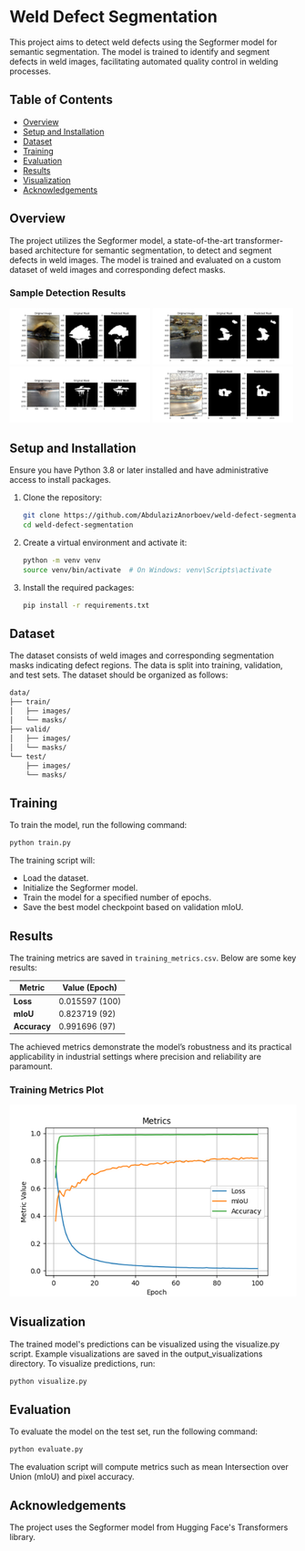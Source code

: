 # Weld Defect Segmentation

This project aims to detect weld defects using the Segformer model for semantic segmentation. The model is trained to identify and segment defects in weld images, facilitating automated quality control in welding processes.

## Table of Contents

- [Overview](#overview)
- [Setup and Installation](#setup-and-installation)
- [Dataset](#dataset)
- [Training](#training)
- [Evaluation](#evaluation)
- [Results](#results)
- [Visualization](#visualization)
- [Acknowledgements](#acknowledgements)

## Overview

The project utilizes the Segformer model, a state-of-the-art transformer-based architecture for semantic segmentation, to detect and segment defects in weld images. The model is trained and evaluated on a custom dataset of weld images and corresponding defect masks.

### Sample Detection Results

  <img src="output_visualizations/visualization_0.png" height="50%" width="49%"
        style="object-fit:contain"
    />
  <img src="output_visualizations/visualization_1.png" height="50%" width="49%"
       style="object-fit:contain"
   />
  <img src="output_visualizations/visualization_2.png" height="50%" width="49%"
       style="object-fit:contain"
   />
  <img src="output_visualizations/visualization_3.png" height="50%" width="49%"
       style="object-fit:contain"
   />


## Setup and Installation

Ensure you have Python 3.8 or later installed and have administrative access to install packages.

1. Clone the repository:

   ```bash
   git clone https://github.com/AbdulazizAnorboev/weld-defect-segmentation.git
   cd weld-defect-segmentation
   ```
   
2. Create a virtual environment and activate it:
   
   ```bash
   python -m venv venv
   source venv/bin/activate  # On Windows: venv\Scripts\activate
   ```

3. Install the required packages:

   ```bash
   pip install -r requirements.txt
   ```


## Dataset

The dataset consists of weld images and corresponding segmentation masks indicating defect regions. The data is split into training, validation, and test sets. The dataset should be organized as follows:

```
data/
├── train/
│   ├── images/
│   └── masks/
├── valid/
│   ├── images/
│   └── masks/
└── test/
    ├── images/
    └── masks/
```

## Training

To train the model, run the following command:

```bash
python train.py
```
The training script will:

- Load the dataset.
- Initialize the Segformer model.
- Train the model for a specified number of epochs.
- Save the best model checkpoint based on validation mIoU.

## Results

The training metrics are saved in `training_metrics.csv`. Below are some key results:

| Metric                   | Value (Epoch)  |
|--------------------------|----------------|
| **Loss** | 0.015597 (100) |
| **mIoU** | 0.823719 (92) |
| **Accuracy** | 0.991696 (97) |

The achieved metrics demonstrate the model’s robustness and its practical applicability in industrial settings where precision and reliability are paramount.

### Training Metrics Plot

![Training Metrics Plot](output_visualizations/training_metrics_plot2.png)

## Visualization
The trained model's predictions can be visualized using the visualize.py script. Example visualizations are saved in the output_visualizations directory.
To visualize predictions, run:

```bash
python visualize.py
```
## Evaluation

To evaluate the model on the test set, run the following command:

```bash
python evaluate.py
```
The evaluation script will compute metrics such as mean Intersection over Union (mIoU) and pixel accuracy.

## Acknowledgements
The project uses the Segformer model from Hugging Face's Transformers library.

